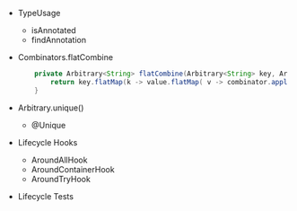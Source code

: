 - TypeUsage
  - isAnnotated
  - findAnnotation

- Combinators.flatCombine
    ```java
        private Arbitrary<String> flatCombine(Arbitrary<String> key, Arbitrary<String> value, Combinators.F2<String, String, Arbitrary<String>> combinator) {
            return key.flatMap(k -> value.flatMap( v -> combinator.apply(k, v)));
        }
    ```

- Arbitrary.unique()
  - @Unique

- Lifecycle Hooks
  - AroundAllHook
  - AroundContainerHook
  - AroundTryHook

- Lifecycle Tests
